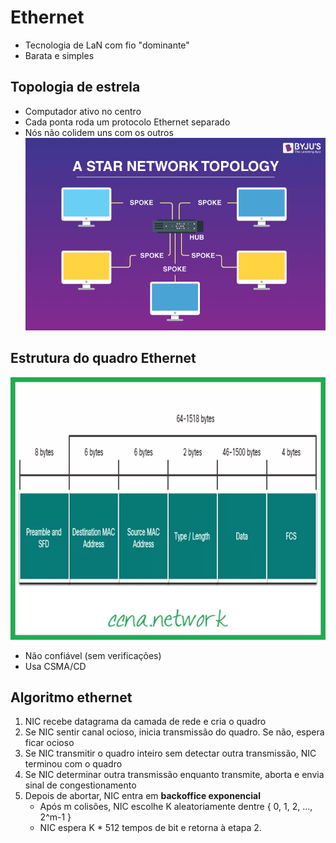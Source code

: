 # Ethernet

- Tecnologia de LaN com fio "dominante"
- Barata e simples

## Topologia de estrela
- Computador ativo no centro
- Cada ponta roda um protocolo Ethernet separado
- Nós não colidem uns com os outros
![star topology](../../../assets/star-topology.png)

## Estrutura do quadro Ethernet
![](../../../assets/ethernet-fram.webp)
- Não confiável (sem verificações)
- Usa CSMA/CD

## Algoritmo ethernet
1. NIC recebe datagrama da camada de rede e cria o quadro
2. Se NIC sentir canal ocioso, inicia transmissão do quadro. Se não, espera ficar ocioso
3. Se NIC transmitir o quadro inteiro sem detectar outra transmissão, NIC terminou com o quadro
4. Se NIC determinar outra transmissão enquanto transmite, aborta e envia sinal de congestionamento
5. Depois de abortar, NIC entra em **backoffice exponencial**
    - Após m colisões, NIC escolhe K aleatoriamente dentre { 0, 1, 2, ..., 2^m-1 }
    - NIC espera K * 512 tempos de bit e retorna à etapa 2.
